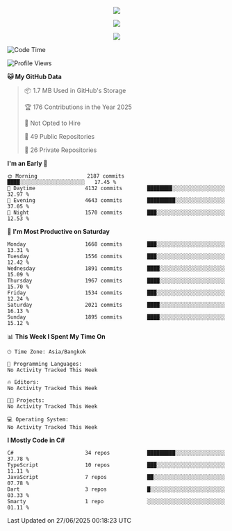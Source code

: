 <p align="center">
  <a href="say-hi.gif"> 
    <img align="center" src="say-hi.gif"/>
  </a>
</p>
<p align="center">
  <a href="https://github.com/htthinh1999">
    <img align="center" src="https://github-readme-stats-kappa-pink.vercel.app/api?username=htthinh1999&show_icons=true&count_private=true&theme=dracula"/>
  </a>
</p>
<p align="center">
  <a href="https://github.com/htthinh1999">
    <img src="https://github-readme-stats-kappa-pink.vercel.app/api/top-langs/?username=htthinh1999&layout=compact&langs_count=6&count_private=true&hide=tsql,hlsl,glsl,shaderlab&theme=dracula"/>
  </a>
</p>

<!--START_SECTION:waka-->
![Code Time](http://img.shields.io/badge/Code%20Time-0%20secs-blue)

![Profile Views](http://img.shields.io/badge/Profile%20Views-0-blue)

**🐱 My GitHub Data** 

> 📦 1.7 MB Used in GitHub's Storage 
 > 
> 🏆 176 Contributions in the Year 2025
 > 
> 🚫 Not Opted to Hire
 > 
> 📜 49 Public Repositories 
 > 
> 🔑 26 Private Repositories 
 > 
**I'm an Early 🐤** 

```text
🌞 Morning                2187 commits        ████░░░░░░░░░░░░░░░░░░░░░   17.45 % 
🌆 Daytime                4132 commits        ████████░░░░░░░░░░░░░░░░░   32.97 % 
🌃 Evening                4643 commits        █████████░░░░░░░░░░░░░░░░   37.05 % 
🌙 Night                  1570 commits        ███░░░░░░░░░░░░░░░░░░░░░░   12.53 % 
```
📅 **I'm Most Productive on Saturday** 

```text
Monday                   1668 commits        ███░░░░░░░░░░░░░░░░░░░░░░   13.31 % 
Tuesday                  1556 commits        ███░░░░░░░░░░░░░░░░░░░░░░   12.42 % 
Wednesday                1891 commits        ████░░░░░░░░░░░░░░░░░░░░░   15.09 % 
Thursday                 1967 commits        ████░░░░░░░░░░░░░░░░░░░░░   15.70 % 
Friday                   1534 commits        ███░░░░░░░░░░░░░░░░░░░░░░   12.24 % 
Saturday                 2021 commits        ████░░░░░░░░░░░░░░░░░░░░░   16.13 % 
Sunday                   1895 commits        ████░░░░░░░░░░░░░░░░░░░░░   15.12 % 
```


📊 **This Week I Spent My Time On** 

```text
🕑︎ Time Zone: Asia/Bangkok

💬 Programming Languages: 
No Activity Tracked This Week

🔥 Editors: 
No Activity Tracked This Week

🐱‍💻 Projects: 
No Activity Tracked This Week

💻 Operating System: 
No Activity Tracked This Week
```

**I Mostly Code in C#** 

```text
C#                       34 repos            █████████░░░░░░░░░░░░░░░░   37.78 % 
TypeScript               10 repos            ███░░░░░░░░░░░░░░░░░░░░░░   11.11 % 
JavaScript               7 repos             ██░░░░░░░░░░░░░░░░░░░░░░░   07.78 % 
Dart                     3 repos             █░░░░░░░░░░░░░░░░░░░░░░░░   03.33 % 
Smarty                   1 repo              ░░░░░░░░░░░░░░░░░░░░░░░░░   01.11 % 
```




 Last Updated on 27/06/2025 00:18:23 UTC
<!--END_SECTION:waka-->
